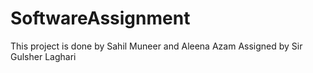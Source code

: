 # SoftwareAssignment
This project is done by  Sahil Muneer and Aleena Azam
Assigned by Sir Gulsher Laghari
